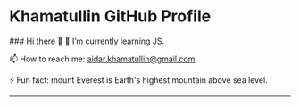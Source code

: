<h1> Khamatullin GitHub Profile </h1>
### Hi there 👋
🌱 I’m currently learning JS.

📫 How to reach me: <a href="mailto:aidar.khamatullin@gmail.com">aidar.khamatullin@gmail.com</a>

⚡ Fun fact: mount Everest is Earth's highest mountain above sea level.

<hr>


<!--
**khamatullin/khamatullin** is a ✨ _special_ ✨ repository because its `README.md` (this file) appears on your GitHub profile.

Here are some ideas to get you started:

- 🔭 I’m currently working on ...
- 🌱 I’m currently learning ...
- 👯 I’m looking to collaborate on ...
- 🤔 I’m looking for help with ...
- 💬 Ask me about ...
- 📫 How to reach me: ...
- 😄 Pronouns: ...
- ⚡ Fun fact: ...
-->
